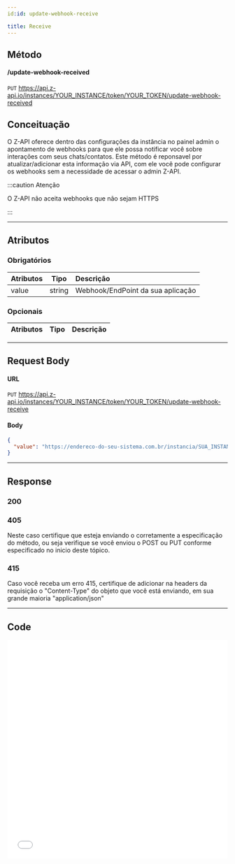 ```yaml
---
id:id: update-webhook-receive

title: Receive
---
```


## Método

#### /update-webhook-received

`PUT` https://api.z-api.io/instances/YOUR_INSTANCE/token/YOUR_TOKEN/update-webhook-received

## Conceituação

O Z-API oferece dentro das configurações da instância no painel admin o apontamento de webhooks para que ele possa notificar você sobre interações com seus chats/contatos. Este método é reponsavel por atualizar/adicionar esta informação via API, com ele você pode configurar os webhooks sem a necessidade de acessar o admin Z-API.

:::caution Atenção

O Z-API não aceita webhooks que não sejam HTTPS

:::

---

## Atributos

### Obrigatórios

| Atributos |  Tipo  | Descrição                         |
| :-------- | :----: | :-------------------------------- |
| value     | string | Webhook/EndPoint da sua aplicação |

### Opcionais

| Atributos | Tipo | Descrição |
| :-------- | :--: | :-------- |

---

## Request Body

#### URL

`PUT` https://api.z-api.io/instances/YOUR_INSTANCE/token/YOUR_TOKEN/update-webhook-receive

#### Body

```json
{
  "value": "https://endereco-do-seu-sistema.com.br/instancia/SUA_INSTANCIA/receive"
}
```

---

## Response

### 200

### 405

Neste caso certifique que esteja enviando o corretamente a especificação do método, ou seja verifique se você enviou o POST ou PUT conforme especificado no inicio deste tópico.

### 415

Caso você receba um erro 415, certifique de adicionar na headers da requisição o "Content-Type" do objeto que você está enviando, em sua grande maioria "application/json"

---

## Code

<iframe src="//api.apiembed.com/?source=https://raw.githubusercontent.com/Z-API/z-api-docs/main/json-examples/update-webhook-receive.json&targets=all" frameborder="0" scrolling="no" width="100%" height="500px" seamless></iframe>
